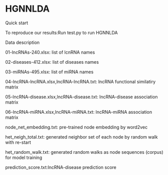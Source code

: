 # HGNNLDA


Quick start

To reproduce our results:Run test.py to run HGNNLDA

Data description

01-lncRNAs-240.xlsx: list of lcnRNA names

02-diseases-412.xlsx: list of diseases names

03-miRNAs-495.xlsx: list of miRNA names

04-lncRNA-lncRNA.xlsx,lncRNA-lncRNA.txt: lncRNA functional similatiry matrix

05-lncRNA-disease.xlsx,lncRNA-disease.txt: lncRNA-disease association matrix

06-lncRNA-miRNA.xlsx,lncRNA-miRNA.txt: lncRNA-miRNA association matrix

node_net_embedding.txt: pre-trained node embedding by word2vec

het_neigh_total.txt: generated neighbor set of each node by random walk with re-start

het_random_walk.txt: generated random walks as node sequences (corpus) for model training

prediction_score.txt:lncRNA-disease prediction score




